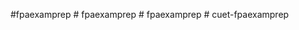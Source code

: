 #fpaexamprep
#   f p a e x a m p r e p  
 #   f p a e x a m p r e p  
 #   c u e t - f p a e x a m p r e p  
 